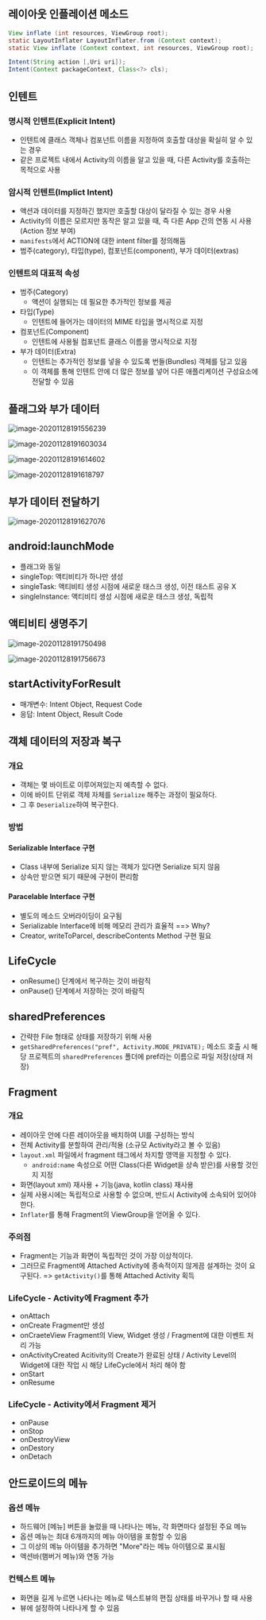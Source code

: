 ## 레이아웃 인플레이션 메소드

```java
View inflate (int resources, ViewGroup root);
static LayoutInflater LayoutInflater.from (Context context);
static View inflate (Context context, int resources, ViewGroup root);

Intent(String action [,Uri uri]);
Intent(Context packageContext, Class<?> cls);
```

## 인텐트

### 명시적 인텐트(Explicit Intent)

* 인텐트에 클래스 객체나 컴포넌트 이름을 지정하여 호출할 대상을 확실히 알 수 있는 경우
* 같은 프로젝트 내에서 Activity의 이름을 알고 있을 때, 다른 Activity를 호출하는 목적으로 사용

### 암시적 인텐트(Implict Intent)

* 액션과 데이터를 지정하긴 했지만 호출할 대상이 달라질 수 있는 경우 사용
* Activity의 이름은 모르지만 동작은 알고 있을 때, 즉 다른 App 간의 연동 시 사용(Action 정보 부여)
* `manifests`에서 ACTION에 대한 intent filter를 정의해둠
* 범주(category), 타입(type), 컴포넌트(component), 부가 데이터(extras)

### 인텐트의 대표적 속성

* 범주(Category)
  * 액션이 실행되는 데 필요한 추가적인 정보를 제공
* 타입(Type)
  * 인텐트에 들어가는 데이터의 MIME 타입을 명시적으로 지정
* 컴포넌트(Component)
  * 인텐트에 사용될 컴포넌트 클래스 이름을 명시적으로 지정
* 부가 데이터(Extra)
  * 인텐트는 추가적인 정보를 넣을 수 있도록 번들(Bundles) 객체를 담고 있음
  * 이 객체를 통해 인텐트 안에 더 많은 정보를 넣어 다른 애플리케이션 구성요소에 전달할 수 있음

## 플래그와 부가 데이터

![image-20201128191556239](img/image-20201128191556239.png)

![image-20201128191603034](img/image-20201128191603034.png)

![image-20201128191614602](img/image-20201128191614602.png)

![image-20201128191618797](img/image-20201128191618797.png)

## 부가 데이터 전달하기

![image-20201128191627076](img/image-20201128191627076.png)

## android:launchMode

* 플래그와 동일
* singleTop: 액티비티가 하나만 생성
* singleTask: 액티비티 생성 시점에 새로운 태스크 생성, 이전 태스트 공유 X
* singleInstance: 액티비티 생성 시점에 새로운 태스크 생성, 독립적

## 액티비티 생명주기

![image-20201128191750498](img/image-20201128191750498.png)

![image-20201128191756673](img/image-20201128191756673.png)

## startActivityForResult

* 매개변수: Intent Object, Request Code
* 응답: Intent Object, Result Code

## 객체 데이터의 저장과 복구

### 개요

* 객체는 몇 바이트로 이루어져있는지 예측할 수 없다.
* 이에 바이트 단위로 객체 자체를 `Serialize` 해주는 과정이 필요하다.
* 그 후 `Deserialize`하여 복구한다.

### 방법

#### Serializable Interface 구현

* Class 내부에 Serialize 되지 않는 객체가 있다면 Serialize 되지 않음
* 상속만 받으면 되기 때문에 구현이 편리함

#### Paracelable Interface 구현

* 별도의 메소드 오버라이딩이 요구됨
* Serializable Interface에 비해 메모리 관리가 효율적
  ==> Why?
* Creator, writeToParcel, describeContents Method 구현 필요

## LifeCycle

* onResume() 단계에서 복구하는 것이 바람직
* onPause() 단계에서 저장하는 것이 바람직

## sharedPreferences

* 간략한 File 형태로 상태를 저장하기 위해 사용
* `getSharedPreferences("pref", Activity.MODE_PRIVATE);` 메소드 호출 시 해당 프로젝트의 `sharedPreferences` 폴더에 pref라는 이름으로 파일 저장(상태 저장)

## Fragment

### 개요

* 레이아웃 안에 다른 레이아웃을 배치하여 UI를 구성하는 방식
* 전체 Activity를 분할하여 관리/적용 (소규모 Activity라고 볼 수 있음)
* `layout.xml` 파일에서 fragment 태그에서 차지할 영역을 지정할 수 있다.
  * `android:name` 속성으로 어떤 Class(다른 Widget을 상속 받은)를 사용할 것인지 지정
* 화면(layout xml) 재사용 + 기능(java, kotlin class) 재사용
* 실제 사용시에는 독립적으로 사용할 수 없으며, 반드시 Activity에 소속되어 있어야 한다.
* `Inflater`를 통해 Fragment의 ViewGroup을 얻어올 수 있다.

### 주의점

* Fragment는 기능과 화면이 독립적인 것이 가장 이상적이다.
* 그러므로 Fragment에 Attached Activity에 종속적이지 않게끔 설계하는 것이 요구된다.
  => `getActivity()`를 통해 Attached Activity 획득

### LifeCycle - Activity에 Fragment 추가

* onAttach
* onCreate
  Fragment만 생성
* onCraeteView
  Fragment의 View, Widget 생성 / Fragment에 대한 이벤트 처리 가능
* onActivityCreated
  Acitivity의 Create가 완료된 상태 / Activity Level의 Widget에 대한 작업 시 해당 LifeCycle에서 처리 해야 함
* onStart
* onResume

### LifeCycle - Activity에서 Fragment 제거

* onPause
* onStop
* onDestroyView
* onDestory
* onDetach

## 안드로이드의 메뉴

### 옵션 메뉴

* 하드웨어 [메뉴] 버튼을 눌렀을 때 나타나는 메뉴, 각 화면마다 설정된 주요 메뉴
* 옵션 메뉴는 최대 6개까지의 메뉴 아이템을 포함할 수 있음
* 그 이상의 메뉴 아이템을 추가하면 "More"라는 메뉴 아이템으로 표시됨
* 액션바(햄버거 메뉴)와 연동 가능

### 컨텍스트 메뉴

* 화면을 길게 누르면 나타나는 메뉴로 텍스트뷰의 편집 상태를 바꾸거나 할 때 사용
* 뷰에 설정하여 나타나게 할 수 있음